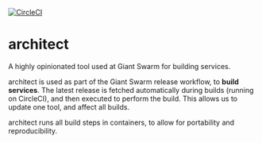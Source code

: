 [![CircleCI](https://dl.circleci.com/status-badge/img/gh/giantswarm/architect/tree/main.svg?style=svg)](https://dl.circleci.com/status-badge/redirect/gh/giantswarm/architect/tree/main)

# architect

A highly opinionated tool used at Giant Swarm for building services.

architect is used as part of the Giant Swarm release workflow, to **build services**.
The latest release is fetched automatically during builds (running on CircleCI),
and then executed to perform the build. This allows us to update one tool,
and affect all builds.

architect runs all build steps in containers, to allow for portability and reproducibility.
